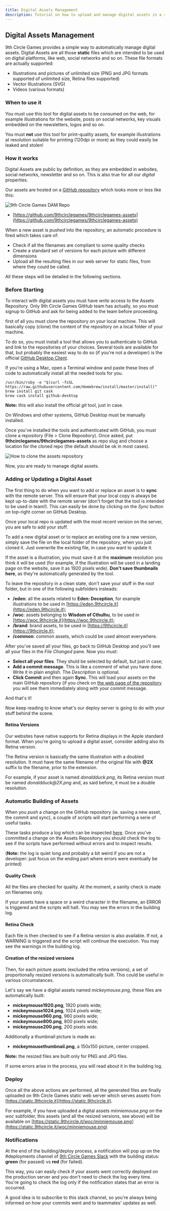 ```yaml
---
title: Digital Assets Management
description: Tutorial on how to upload and manage digital assets in a robust way
---
```


## Digital Assets Management

9th Circle Games provides a simple way to automatically manage digital assets. Digital Assets are all those __static__ files which are intended to be used on digital platforms, like web, social networks and so on. These file formats are actually supported:

* Illustrations and pictures of unlimited size (PNG and JPG formats supported of unlimited size, Retina files supported)
* Vector Illustrations (SVG)
* Videos (various formats)

### When to use it

You must use this tool for digital assets to be consumed on the web, for example illustrations for the website, posts on social networks, key visuals embedded on the newsletters, logos and so on.

You must __not__ use this tool for print-quality assets, for example illustrations at resolution suitable for printing (120dpi or more) as they could easily be leaked and stolen!

### How it works

Digital Assets are public by definition, as they are embedded in websites, social networks, newsletter and so on. This is also true for all our _digital_ properties.

Our assets are hosted on a [GitHub repository](https://github.com/9thcirclegames/9thcirclegames-assets) which looks more or less like this:

![9th Circle Games DAM Repo](img/dam-repo.png)

- [https://github.com/9thcirclegames/9thcirclegames-assets](https://github.com/9thcirclegames/9thcirclegames-assets)

When a new asset is _pushed_ into the repository, an automatic procedure is fired which takes care of:

* Check if all the filenames are compliant to some quality checks
* Create a standard set of versions for each picture with different dimensions
* Upload all the resulting files in our web server for static files, from where they could be called.

All these steps will be detailed in the following sections.

### Before Starting

To interact with digital assets you must have _write_ access to the Assets Repository. Only 9th Circle Games GitHub team has actually, so you must signup to GitHub and ask for being added to the team before proceeding.

first of all you must clone the repository on your local machine. This will basically copy (clone) the content of the repository on a local folder of your machine.

To do so, you must install a tool that allows you to authenticate to GitHub and link to the repositories of your choices. Several tools are available for that, but probably the easiest way to do so (if you're not a developer) is the official [GitHub Desktop Client](https://desktop.github.com).

If you're using a Mac, open a Terminal window and paste these lines of code to automatically install all the needed tools for you.

```
/usr/bin/ruby -e "$(curl -fsSL https://raw.githubusercontent.com/Homebrew/install/master/install)"
brew install git cask
brew cask install github-desktop
```
__Note:__ this will also install the official _git_ tool, just in case.

On Windows and other systems, GitHub Desktop must be manually installed.

Once you've installed the tools and authenticated with GitHub, you must clone a repository (File > Clone Repository). Once asked, put __9thcirclegames/9thcirclegames-assets__ as repo slug and choose a location for the cloned repo (the default should be ok in most cases).

![How to clone the assets repository](img/dam-clone.png)

Now, you are ready to manage digital assets.

### Adding or Updating a Digital Asset

The first thing to do when you want to add or replace an asset is to __sync__ with the remote server. This will ensure that your local copy is always be kept up-to-date with the remote server (don't forget that the tool is intended to be used in team!). This can easily be done by clicking on the _Sync_ button on top-right corner on GitHub Desktop.

Once your local repo is updated with the most recent version on the server, you are safe to add your stuff.

To add a new digital asset or to replace an existing one to a new version, simply save the file on the local folder of the repository, when you just cloned it. Just overwrite the existing file, in case you want to update it.

If the asset is a illustration, you must save it at the __maximum__ resolution you think it will be used (for example, if the illustration will be used in a landing page on the website, save it as 1920 pixels wide). __Don't save thumbnails here__, as they're automatically generated by the tool.

To leave the repository in a clean state, don't save your stuff in the _root_ folder, but in one of the following subfolders insteads:

* __/eden__: all the assets related to __Eden: Deception__, for example illustrations to be used in [https://eden.9thcircle.it](https://eden.9thcircle.it);
* __/woc__: assets belonging to __Wisdom of Cthulhu__, to be used in [https://woc.9thcircle.it](https://woc.9thcircle.it);
* __/brand__: brand assets, to be used in [https://9thcircle.it](https://9thcircle.it);
* __/common__: common assets, which could be used almost everywhere.

After you've saved all your files, go back to GitHub Desktop and you'll see all your files in the _File Changed_ pane. Now you must:

* __Select all your files__. They shuld be selected by default, but just in case;
* __Add a commit message__. This is like a comment of what you have done. Write it in plain english. The _Description_ is optional.
* __Click Commit__ and then again __Sync__. This will load your assets on the main GitHub repository (if you check on [the web page of the repository](https://github.com/9thcirclegames/9thcirclegames-assets) you will see them immediately along with your commit message.

And that's it!

Now keep reading to know what's our deploy server is going to do with your stuff behind the scene.

#### Retina Versions

Our websites have native supports for Retina displays in the Apple standard format. When you're going to upload a digital asset, consider adding also its Retina version.

The Retina version is basically the same illustration with a doubled resolution. It must have the same filename of the original file with __@2X__ suffix to the filename, prior to the extension.

For example, if your asset is named _donaldduck.png_, its Retina version must be named _donaldduck@2X.png_ and, as said before, it must be a double resolution.

### Automatic Building of Assets

When you _push_ a change on the GitHub repository (ie. saving a new asset, the commit and sync), a couple of scripts will start performing a serie of useful tasks.

These tasks produce a log which can be inspected [here](https://travis-ci.org/9thcirclegames/9thcirclegames-assets). Once you've committed a change on the Assets Repository you should check the log to see if the scripts have performed without errors and to inspect results.

(__Note:__ the log is quiet long and probably a bit weird if you are not a developer: just focus on the ending part where errors were eventually be printed)

#### Quality Check
All the files are checked for quality. At the moment, a sanity check is made on filenames only.

If your assets have a space or a weird character in the filename, an ERROR is triggered and the scripts will halt. You may see the errors in the building log.

#### Retina Check

Each file is then checked to see if a Retina version is also available. If not, a WARNING is triggered and the script will continue the execution. You may see the warnings in the building log.

#### Creation of the resized versions

Then, for each picture assets (excluded the retina versions), a set of proportionally resized versions is automatically built. This could be useful in various circumstances.

Let's say we have a digital assets named _mickeymouse.png_, these files are automatically built:

* __mickeymouse1920.png__, 1920 pixels wide;
* __mickeymouse1024.png__, 1024 pixels wide;
* __mickeymouse960.png__, 960 pixels wide;
* __mickeymouse800.png__, 800 pixels wide;
* __mickeymouse200.png__, 200 pixels wide.

Additionally a thumbnail picture is made as:

* __mickeymousethumbnail.png__, a 150x150 picture, center cropped.

__Note:__ the resized files are built only for PNG and JPG files.

If some errors arise in the process, you will read about it in the building log.

### Deploy

Once all the above actions are performed, all the generated files are finally uploaded on 9th Circle Games static web server which serves assets from [https://static.9thcircle.it](https://static.9thcircle.it).

For example, if you have uploaded a digital assets _minniemouse.png_ on the _woc_ subfolder, this assets (and all the resized versions, see above) will be available on [https://static.9thcircle.it/woc/minniemouse.png](https://static.9thcircle.it/woc/minniemouse.png)

### Notifications

At the end of the building/deploy process, a notification will pop up on the #deployments channel of [9th Circle Games Slack](https://9thcirclegames.slack.com) with the building status: __green__ (for passed) vs __red__ (for failed).

This way, you can easily check if your assets went correctly deployed on the production server and you don't need to check the log every time. You're going to check the log only if the notification states that an error is occurred.

A good idea is to subscribe to this slack channel, so you're always being informed on how your commits went and to teammates' updates as well.
